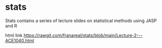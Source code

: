 # stats
Stats contains a series of lecture slides on statistical methods using JASP and R

html link
https://rawgit.com/franareal/stats/blob/main/Lecture-2---ACE1040.html

